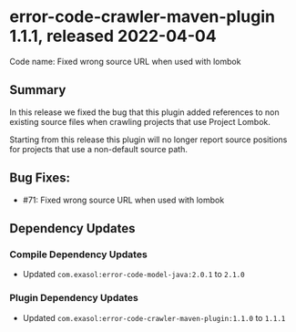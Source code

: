 # error-code-crawler-maven-plugin 1.1.1, released 2022-04-04

Code name: Fixed wrong source URL when used with lombok

## Summary

In this release we fixed the bug that this plugin added references to non existing source files when crawling projects that use Project Lombok.

Starting from this release this plugin will no longer report source positions for projects that use a non-default source path.

## Bug Fixes:

* #71: Fixed wrong source URL when used with lombok

## Dependency Updates

### Compile Dependency Updates

* Updated `com.exasol:error-code-model-java:2.0.1` to `2.1.0`

### Plugin Dependency Updates

* Updated `com.exasol:error-code-crawler-maven-plugin:1.1.0` to `1.1.1`
